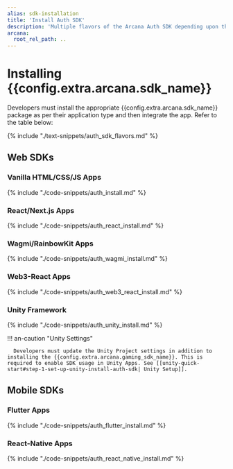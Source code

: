 ```yaml
---
alias: sdk-installation
title: 'Install Auth SDK'
description: 'Multiple flavors of the Arcana Auth SDK depending upon the app type. Use the correct SDK package for installation. Choose from the basic Auth package to the wrapper SDK for React Apps, Wagmi, RainbowKit, Web3-react apps, Unity apps.'
arcana:
  root_rel_path: ..
---
```


# Installing {{config.extra.arcana.sdk_name}}

Developers must install the appropriate {{config.extra.arcana.sdk_name}} package as per their application type and then integrate the app. Refer to the table below:

{% include "./text-snippets/auth_sdk_flavors.md" %}

## Web SDKs

### Vanilla HTML/CSS/JS Apps

{% include "./code-snippets/auth_install.md" %}

### React/Next.js Apps

{% include "./code-snippets/auth_react_install.md" %}

### Wagmi/RainbowKit Apps

{% include "./code-snippets/auth_wagmi_install.md" %}

### Web3-React Apps

{% include "./code-snippets/auth_web3_react_install.md" %}

### Unity Framework

{% include "./code-snippets/auth_unity_install.md" %}

!!! an-caution "Unity Settings"

      Developers must update the Unity Project settings in addition to installing the {{config.extra.arcana.gaming_sdk_name}}. This is required to enable SDK usage in Unity Apps. See [[unity-quick-start#step-1-set-up-unity-install-auth-sdk| Unity Setup]].

## Mobile SDKs

### Flutter Apps

{% include "./code-snippets/auth_flutter_install.md" %}

### React-Native Apps

{% include "./code-snippets/auth_react_native_install.md" %}